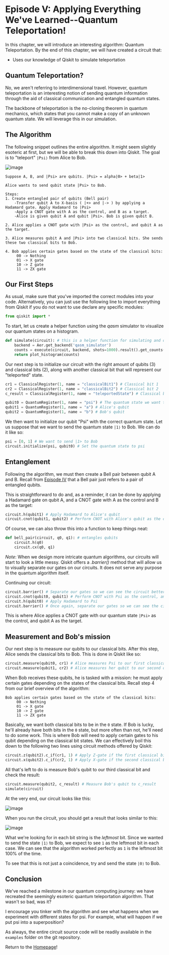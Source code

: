 # Episode V: Applying Everything We've Learned--Quantum Teleportation!

In this chapter, we will introduce an interesting algorithm: Quantum Teleportation. By the end of this chapter, we will have created a circuit that:
- Uses our knowledge of Qiskit to simulate teleportation

## Quantum Teleportation?

No, we aren't referring to interdimensional travel. However, quantum teleportation is an interesting notion of sending quantum information through the aid of classical communication and entangled quantum states.

The backbone of teleportation is the no-cloning theorem in quantum mechanics, which states that you cannot make a copy of an unknown quantum state. We will leverage this in our simulation.

## The Algorithm

The following snippet outlines the entire algorithm. It might seem slightly esoteric at first, but we will be able to break this down into Qiskit. The goal is to "teleport" `|Psi⟩` from Alice to Bob.

![image](images/luke.png)

```
Suppose A, B, and |Psi> are qubits. |Psi> = alpha|0> + beta|1>

Alice wants to send qubit state |Psi> to Bob.

Steps:
1. Create entangled pair of qubits (Bell pair)
	-Transfer qubit A to X-basis ( |+> and |-> ) by applying a Hadamard gate. Apply Hadamard to |Psi>
	-Apply a CNOT gate with A as the control, and B as a target.
	-Alice is given qubit A and qubit |Psi>. Bob is given qubit B.

2. Alice applies a CNOT gate with |Psi> as the control, and qubit A as the target.

3. Alice measures qubit A and |Psi> into two classical bits. She sends these two classical bits to Bob.

4. Bob applies certain gates based on the state of the classical bits:
	 00 -> Nothing
	 01 -> X gate
	 10 -> Z gate
	 11 -> ZX gate
```

## Our First Steps

As usual, make sure that you've imported the correct modules into your code. Alternatively, you can just use the following line to import everything from Qiskit if you do not want to use declare any specific modules:

```python
from qiskit import *
```

To start, let us create a helper function using the *qasm* simulator to visualize our quantum states on a histogram.

```python
def simulate(circuit): # this is a helper function for simulating and displaying a histogram
    backend = Aer.get_backend('qasm_simulator')
    counts = execute(circuit, backend, shots=1000).result().get_counts()
    return plot_histogram(counts)
```


Our next step is to initialize our circuit with the right amount of qubits (3) and classical bits (2), along with another classical bit that will represent our "teleported" state. 

```python
cr1 = ClassicalRegister(1, name = "classicalBit1") # Classical bit 1
cr2 = ClassicalRegister(1, name = "classicalBit2") # Classical bit 2
c_result = ClassicalRegister(1, name = "teleportedState") # Classical bit that represents our result

qubit0 = QuantumRegister(1, name = "psi") # The quantum state we want to send
qubit1 = QuantumRegister(1, name = "a") # Alice's qubit
qubit2 = QuantumRegister(1, name = "b") # Bob's qubit
```

We then want to initialize our qubit "Psi" with the correct quantum state. Let us suppose that we want to send the quantum state `|1⟩` to Bob. We can do it like so:

```python
psi = [0, 1] # We want to send |1> to Bob
circuit.initialize(psi, qubit0) # Set the quantum state to psi
```

## Entanglement 

Following the algorithm, we must then create a Bell pair between qubit A and B. Recall from [Episode IV](https://kevinfreyberg.github.io/Qiskit-Crash-Course/seminar-4/) that a Bell pair just refers to a pair of entangled qubits. 

This is straightforward to do and, as a reminder, it can be done by applying a Hadamard gate on qubit A, and a CNOT gate with A as the control and B as the target:

```python
circuit.h(qubit1) # Apply Hadamard to Alice's qubit
circuit.cnot(qubit1, qubit2) # Perform CNOT with Alice's qubit as the control, and Bob's qubit as the target
```

Of course, we can also throw this into a function to keep things neat:

```python
def bell_pair(circuit, q0, q1): # entangles qubits
    circuit.h(q0) 
    circuit.cx(q0, q1) 
```

*Note*: When we design more intricate quantum algorithms, our circuits will start to look a little messy. Qiskit offers a *.barrier()* method that will allow us to visually separate our gates on our circuits. It does not serve any purpose in the quantum algorithm itself.

Continuing our circuit:

```python
circuit.barrier() # Separate our gates so we can see the circuit better
circuit.cnot(qubit0, qubit1) # Perform CNOT with Psi as the control, and Alice's qubit as the target
circuit.h(qubit0) # Apply Hadamard to Psi
circuit.barrier() # Once again, separate our gates so we can see the circuit better
```

This is where Alice applies a CNOT gate with our quantum state `|Psi>` as the control, and qubit A as the target.

## Measurement and Bob's mission

Our next step is to measure our qubits to our classical bits. After this step, Alice sends the classical bits to Bob. This is done in Qiskit like so:

```python
circuit.measure(qubit0, cr1) # Alice measures Psi to our first classical bit
circuit.measure(qubit1, cr2) # Alice measures her qubit to our second classical bit
```

When Bob receives these qubits, he is tasked with a mission: he must apply certain gates depending on the states of the classical bits. Recall step 4 from our brief overview of the algorithm:

```
Bob applies certain gates based on the state of the classical bits:
	 00 -> Nothing
	 01 -> X gate
	 10 -> Z gate
	 11 -> ZX gate
```

Basically, we want both classical bits to be in the `0` state. If Bob is lucky, he'll already have both bits in the `0` state, but more often than not, he'll need to do some work. This is where Bob will need to apply certain gates to his qubit depending on the classical bit states. We can effectively boil this down to the following two lines using circuit methods offered by Qiskit:

```python
circuit.z(qubit2).c_if(cr1, 1) # Apply Z-gate if the first classical bit is 1
circuit.x(qubit2).c_if(cr2, 1) # Apply X-gate if the second classical bit is 1
```

All that's left to do is measure Bob's qubit to our third classical bit and check the result:

```python
circuit.measure(qubit2, c_result) # Measure Bob's qubit to c_result
simulate(circuit)
```

At the very end, our circuit looks like this:

![image](images/circuit.png)

When you run the circuit, you should get a result that looks similar to this:

![image](images/results.png)

What we're looking for in each bit string is the *leftmost* bit. Since we wanted to send the state `|1⟩` to Bob, we expect to see `1` as the leftmost bit in each case. We can see that the algorithm worked perfectly as `1` is the leftmost bit 100% of the time. 

To see that this is not just a coincidence, try and send the state `|0⟩` to Bob. 

## Conclusion

We've reached a milestone in our quantum computing journey: we have recreated the seemingly esoteric quantum teleportation algorithm. That wasn't so bad, was it? 

I encourage you tinker with the algorithm and see what happens when we experiment with different states for psi. For example, what will happen if we put psi into a superposition?

As always, the entire circuit source code will be readily available in the `examples` folder on the git repository. 

Return to the [Homepage](https://kevinfreyberg.github.io/Qiskit-Crash-Course/)!






































